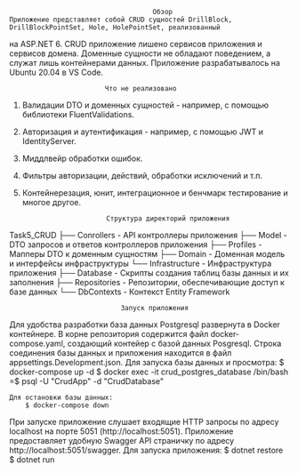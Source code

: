                                         Обзор
    Приложение представляет собой CRUD сущностей DrillBlock, DrillBlockPointSet, Hole, HolePointSet, реализованный
на ASP.NET 6. CRUD приложение лишено сервисов приложения и сервисов домена. Доменные сущности не обладают поведением,
а служат лишь контейнерами данных.
    Приложение разрабатывалось на Ubuntu 20.04 в VS Code.

                            Что не реализовано
1. Валидации DTO и доменных сущностей - например, с помощью библиотеки FluentValidations.
2. Авторизация и аутентификация - например, с помощью JWT и IdentityServer.
3. Миддлвейр обработки ошибок.
4. Фильтры авторизации, действий, обработки исключений и т.п.
5. Контейнерезация, юнит, интеграционное и бенчмарк тестирование и многое другое.

                            Структура директорий приложения
Task5_CRUD
├── Conrollers - API контроллеры приложения
├── Model      - DTO запросов и ответов контроллеров приложения
├── Profiles   - Мапперы DTO к доменным сущностям
├── Domain     - Доменная модель и интерфейсы инфраструктуры
└── Infrastructure     - Инфраструктура приложения 
    ├── Database       - Скрипты создания таблиц базы данных и их заполнения
    ├── Repositories   - Репозитории, обеспечивающие доступ к базе данных
    └── DbContexts     - Контекст Entity Framework

                                Запуск приложения
Для удобства разработки база данных Postgresql развернута в Docker контейнере. В корне репозитория содержится файл
docker-compose.yaml, создающий контейер с базой данных Posgresql. Строка соединения базы данных и приложения находится 
в файл appsettings.Development.json. 
    Для запуска базы данных и просмотра:
        $ docker-compose up -d
        $ docker exec -it crud_postgres_database /bin/bash
        =$ psql -U "CrudApp" -d "CrudDatabase"

    Для остановки базы данных:
        $ docker-compose down

При запуске приложение слушает входящие HTTP запросы по адресу localhost на порте 5051 (http://localhost:5051).
Приложение предоставляет удобную Swagger API страничку по адресу http://localhost:5051/swagger.
    Для запуска приложения:
    	$ dotnet restore
        $ dotnet run



